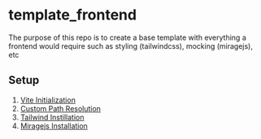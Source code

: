 # template_frontend

The purpose of this repo is to create a base template with everything a frontend would require such as styling (tailwindcss), mocking (miragejs), etc

## Setup

1. [Vite Initialization](https://vitejs.dev/guide/)
2. [Custom Path Resolution](https://javascript.plainenglish.io/how-to-set-up-path-resolving-in-vite-ad284e0d9eae)
3. [Tailwind Instillation](https://tailwindcss.com/docs/guides/vite)
4. [Miragejs Installation](https://miragejs.com/docs/getting-started/installation/)
